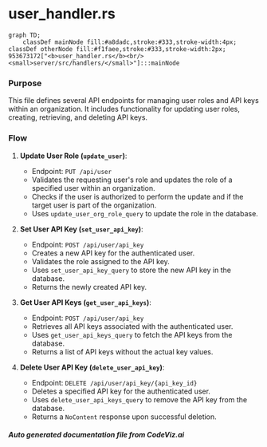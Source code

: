# user_handler.rs

```mermaid
graph TD;
    classDef mainNode fill:#a8dadc,stroke:#333,stroke-width:4px;
classDef otherNode fill:#f1faee,stroke:#333,stroke-width:2px;
953673172["<b>user_handler.rs</b><br/><small>server/src/handlers/</small>"]:::mainNode

```
### Purpose
This file defines several API endpoints for managing user roles and API keys within an organization. It includes functionality for updating user roles, creating, retrieving, and deleting API keys.

### Flow
1. **Update User Role (`update_user`)**:
   - Endpoint: `PUT /api/user`
   - Validates the requesting user's role and updates the role of a specified user within an organization.
   - Checks if the user is authorized to perform the update and if the target user is part of the organization.
   - Uses `update_user_org_role_query` to update the role in the database.

2. **Set User API Key (`set_user_api_key`)**:
   - Endpoint: `POST /api/user/api_key`
   - Creates a new API key for the authenticated user.
   - Validates the role assigned to the API key.
   - Uses `set_user_api_key_query` to store the new API key in the database.
   - Returns the newly created API key.

3. **Get User API Keys (`get_user_api_keys`)**:
   - Endpoint: `POST /api/user/api_key`
   - Retrieves all API keys associated with the authenticated user.
   - Uses `get_user_api_keys_query` to fetch the API keys from the database.
   - Returns a list of API keys without the actual key values.

4. **Delete User API Key (`delete_user_api_key`)**:
   - Endpoint: `DELETE /api/user/api_key/{api_key_id}`
   - Deletes a specified API key for the authenticated user.
   - Uses `delete_user_api_keys_query` to remove the API key from the database.
   - Returns a `NoContent` response upon successful deletion.

##### Auto generated documentation file from CodeViz.ai
